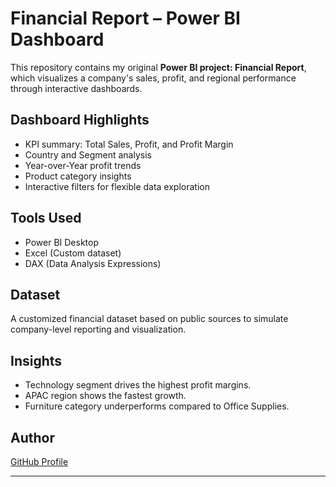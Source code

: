 ﻿#  Financial Report – Power BI Dashboard

This repository contains my original **Power BI project: Financial Report**, which visualizes a company's sales, profit, and regional performance through interactive dashboards.

##  Dashboard Highlights
- KPI summary: Total Sales, Profit, and Profit Margin
- Country and Segment analysis
- Year-over-Year profit trends
- Product category insights
- Interactive filters for flexible data exploration

##  Tools Used
- Power BI Desktop  
- Excel (Custom dataset)  
- DAX (Data Analysis Expressions)

##  Dataset
A customized financial dataset based on public sources to simulate company-level reporting and visualization.

##  Insights
- Technology segment drives the highest profit margins.  
- APAC region shows the fastest growth.  
- Furniture category underperforms compared to Office Supplies.

##  Author

[GitHub Profile](https://github.com/Chinmaykodiyar)

---
